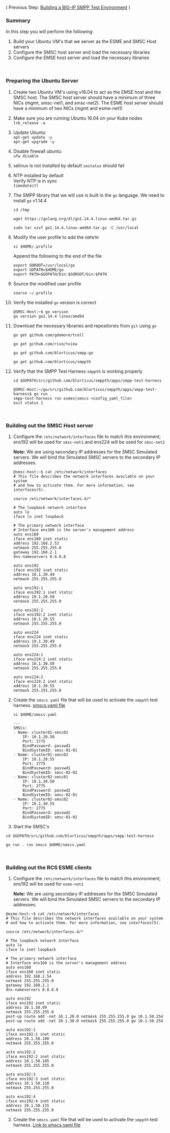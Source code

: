 ( Previous Step: [Building a BIG-IP SMPP Test Environment](https://github.com/grmarxer/Short_Message_Peer-to-Peer_Protocol/blob/master/Building_a_BIG-IP_SMPP_Test_Environment.md) )  

### Summary  

In this step you will perform the following:

1.  Build your Ubuntu VM's that we server as the ESME and SMSC Host servers  
2.  Configure the SMSC host server and load the necessary libraries  
3.  Configure the EMSE host server and load the necessary libraries

<br/>   

### Preparing the Ubuntu Server

1. Create two Ubuntu VM's using v16.04 to act as the EMSE host and the SMSC host.  The SMSC host server should have a minimum of three NICs (mgmt, smsc-net1, and smsc-net2).  The ESME host server should have a minimum of two NICs (mgmt and esme-net1)

2. Make sure you are running Ubuntu 16.04 on your Kube nodes  
```lsb_release -a```

3. Update Ubuntu  
```apt-get update -y```  
```apt-get upgrade -y```

4. Disable firewall ubuntu  
```ufw disable```

5. selinux is not installed by default
```sestatus``` should fail  

6. NTP installed by default  
Verify NTP is in sync  
```timedatectl```  

7.  The SMPP library that we will use is built in the `go` language.  We need to install `go` v1.14.4  
    ```
    cd /tmp
    ```  
    ```
    wget https://golang.org/dl/go1.14.4.linux-amd64.tar.gz
    ```  
    ```
    sudo tar xzvf go1.14.4.linux-amd64.tar.gz -C /usr/local
    ```  
8. Modify the user profile to add the `GOPATH`  
    ```
    vi $HOME/.profile
    ```  
    Append the following to the end of the file  
    ```
    export GOROOT=/usr/local/go
    export GOPATH=$HOME/go
    export PATH=$GOPATH/bin:$GOROOT/bin:$PATH
    ```  
9.  Source the modified user profile  
    ```
    source ~/.profile
    ```  
10.  Verify the installed `go` version is correct  

        ```
        @SMSC-Host:~$ go version
        go version go1.14.4 linux/amd64
        ```  

11.  Download the necessary libraries and repositories from `git` using `go`  
        ```
        go get github.com/gdamore/tcell
        ```  
        ```
        go get github.com/rivo/tview
        ```  
        ```
        go get github.com/blorticus/smpp-go
        ```  
        ```
        go get github.com/blorticus/smppth
        ```  
12.  Verify that the SMPP Test Harness `smppth` is working properly  
        ```
        cd $GOPATH/src/github.com/blorticus/smppth/apps/smpp-test-harness
        ```  
        ```
        @SMSC-Host:~/go/src/github.com/blorticus/smppth/apps/smpp-test-harness$ go run .
        smpp-test-harness run esmes|smscs <config_yaml_file>
        exit status 1
        ```  


<br/>  

### Building out the SMSC Host server  

1.  Configure the `/etc/network/interfaces` file to match this environment; ens192 will be used for `smsc-net1` and ens224 will be used for `smsc-net2`  

    __Note:__  We are using secondary IP addresses for the SMSC Simulated servers.  We will bind the Simulated SMSC servers to the secondary IP addresses.  

    ```
    @smsc-host:~$ cat /etc/network/interfaces
    # This file describes the network interfaces available on your system
    # and how to activate them. For more information, see interfaces(5).

    source /etc/network/interfaces.d/*

    # The loopback network interface
    auto lo
    iface lo inet loopback

    # The primary network interface
    # Interface ens160 is the server's management address
    auto ens160
    iface ens160 inet static
    address 192.168.2.53
    netmask 255.255.255.0
    gateway 192.168.2.1
    dns-nameservers 8.8.8.8

    auto ens192
    iface ens192 inet static
    address 10.1.20.49
    netmask 255.255.255.0

    auto ens192:1
    iface ens192:1 inet static
    address 10.1.20.50
    netmask 255.255.255.0

    auto ens192:2
    iface ens192:2 inet static
    address 10.1.20.55
    netmask 255.255.255.0

    auto ens224
    iface ens224 inet static
    address 10.1.30.49
    netmask 255.255.255.0

    auto ens224:1
    iface ens224:1 inet static
    address 10.1.30.50
    netmask 255.255.255.0

    auto ens224:2
    iface ens224:2 inet static
    address 10.1.30.55
    netmask 255.255.255.0
    ```
2.  Create the `smscs.yaml` file that will be used to activate the `smppth` test harness.  [smscs.yaml file](yaml_files/smscs.yaml)  
    ```
    vi $HOME/smscs.yaml
    ```  
    ```
    ---
    SMSCs:
    - Name: cluster01-smsc01
        IP: 10.1.20.50
        Port: 2775
        BindPassword: passwd1
        BindSystemID: smsc-01-01
    - Name: cluster01-smsc02
        IP: 10.1.20.55
        Port: 2775
        BindPassword: passwd1
        BindSystemID: smsc-02-02
    - Name: cluster02-smsc01
        IP: 10.1.30.50
        Port: 2775
        BindPassword: passwd2
        BindSystemID: smsc-02-01
    - Name: cluster02-smsc02
        IP: 10.1.30.55
        Port: 2775
        BindPassword: passwd2
        BindSystemID: smsc-01-02
    ```  

3.  Start the SMSC's  
```
cd $GOPATH/src/github.com/blorticus/smppth/apps/smpp-test-harness
```  
```
go run . run smscs $HOME/smscs.yaml
```  


<br/>  

### Building out the RCS ESME clients  

1.  Configure the `/etc/network/interfaces` file to match this environment; ens192 will be used for `esme-net1`  

    __Note:__  We are using secondary IP addresses for the SMSC Simulated servers.  We will bind the Simulated SMSC servers to the secondary IP addresses.  

```
@esme-host:~$ cat /etc/network/interfaces
# This file describes the network interfaces available on your system
# and how to activate them. For more information, see interfaces(5).

source /etc/network/interfaces.d/*

# The loopback network interface
auto lo
iface lo inet loopback

# The primary network interface
# Interface ens160 is the server's management address
auto ens160
iface ens160 inet static
address 192.168.2.54
netmask 255.255.255.0
gateway 192.168.2.1
dns-nameservers 8.8.8.8

auto ens192
iface ens192 inet static
address 10.1.50.99
netmask 255.255.255.0
post-up route add -net 10.1.20.0 netmask 255.255.255.0 gw 10.1.50.254
post-up route add -net 10.1.30.0 netmask 255.255.255.0 gw 10.1.50.254

auto ens192:1
iface ens192:1 inet static
address 10.1.50.100
netmask 255.255.255.0

auto ens192:2
iface ens192:2 inet static
address 10.1.50.105
netmask 255.255.255.0

auto ens192:3
iface ens192:3 inet static
address 10.1.50.110
netmask 255.255.255.0

auto ens192:4
iface ens192:4 inet static
address 10.1.50.115
netmask 255.255.255.0
```  

2.  Create the `smscs.yaml` file that will be used to activate the `smppth` test harness.  [Link to smscs.yaml file](yaml_files/smscs.yaml) 